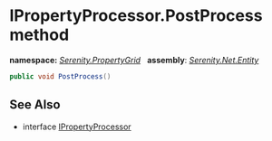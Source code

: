 # IPropertyProcessor.PostProcess method
**namespace:** *[Serenity.PropertyGrid](../../README.md#serenity.propertygrid-namespace)*   **assembly**: *[Serenity.Net.Entity](../../README.md)*

```csharp
public void PostProcess()
```

## See Also

* interface [IPropertyProcessor](../IPropertyProcessor.md)